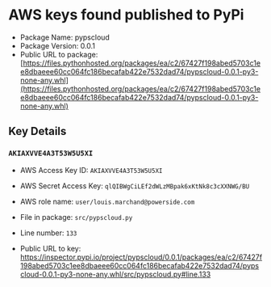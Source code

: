 # AWS keys found published to PyPi

* Package Name: pypscloud
* Package Version: 0.0.1
* Public URL to package: [https://files.pythonhosted.org/packages/ea/c2/67427f198abed5703c1ee8dbaeee60cc064fc186becafab422e7532dad74/pypscloud-0.0.1-py3-none-any.whl](https://files.pythonhosted.org/packages/ea/c2/67427f198abed5703c1ee8dbaeee60cc064fc186becafab422e7532dad74/pypscloud-0.0.1-py3-none-any.whl)

## Key Details

### `AKIAXVVE4A3T53W5U5XI`

* AWS Access Key ID: `AKIAXVVE4A3T53W5U5XI`
* AWS Secret Access Key: `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` 
* AWS role name: `user/louis.marchand@powerside.com`
* File in package: `src/pypscloud.py`
* Line number: `133`

* Public URL to key: https://inspector.pypi.io/project/pypscloud/0.0.1/packages/ea/c2/67427f198abed5703c1ee8dbaeee60cc064fc186becafab422e7532dad74/pypscloud-0.0.1-py3-none-any.whl/src/pypscloud.py#line.133


